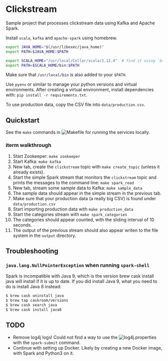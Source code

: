 # Clickstream

Sample project that processes clickstream data using Kafka and Apache Spark.

Install `scala`, `kafka` and `apache-spark` using homebrew.

```bash
export JAVA_HOME="$(/usr/libexec/java_home)"
export PATH=$JAVA_HOME:$PATH

export SCALA_HOME="/usr/local/Cellar/scala/2.12.4"  # find it using `brew info`
export PATH=$SCALA_HOME/bin:$PATH
```

Make sure that `/usr/local/bin` is also added to your `$PATH`.

Use `pyenv` or similar to manage your python versions and virtual environments. After creating a virtual environment, install dependencies with: `pip install -r requirements.txt`.

To use production data, copy the CSV file into `data/production.csv`.

## Quickstart

See the `make` commands in ![Makefile](./Makefile) for running the services locally.

### iterm walkthrough

1. Start Zookeeper: `make zookeeper`
2. Start Kafka: `make kafka`
3. New tab, create the `clickstream` topic with `make create_topic` (unless it already exists).
4. Start the simple Spark stream that monitors the `clickstream` topic and prints the messages to the command line: `make spark_read`
5. New tab, stream some sample data to Kafka: `make sample_data`
6. The sample data should appear in the simple stream in the previous tab.
7. Make sure that your production data (a really big CSV) is found under `data/production.csv`
8. Start importing production data with `make production_data`
9. Start the categories stream with `make spark_categories`
10. The categories should appear counted, with the sliding interval of 10 seconds.
11. The output of the previous stream should also appear writen to the file system in the `output` directory.

## Troubleshooting

### `java.lang.NullPointerException` when running `spark-shell`

Spark is incompatible with Java 9, which is the version brew cask install java will install if it is up to date. If you did install Java 9, what you need to do is install Java 8 instead:

```bash
$ brew cask uninstall java
$ brew tap caskroom/versions
$ brew cask search java
$ brew cask install java8
```

## TODO

* Remove log4j logs! Could not find a way to use the ![log4j.properties](./config/log4j.properties) with the `spark-submit` command.
* Continue with setting up Docker. Likely by creating a new Docker image, with Spark and Python3 on it.

